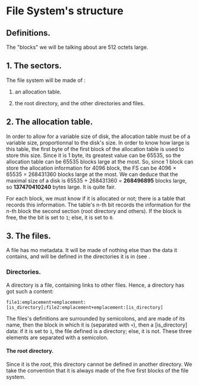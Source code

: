 # File System's structure

## Definitions.

The "blocks" we will be talking about are 512 octets large.

## 1. The sectors.

The file system will be made of :

  1. an allocation table.
  
  2. the root directory, and the other directories and files.

## 2. The allocation table.

In order to allow for a variable size of disk, the allocation table must be of a variable size, proportionnal to the disk's size. In order to know how large is this table, the first byte of the first block of the allocation table is used to store this size. Since it is 1 byte, its greatest value can be 65535, so the allocation table can be 65535 blocks large at the most. So, since 1 block can store the allocation information for 4096 block, the FS can be 4096 × 65535 = 268431360 blocks large at the most. We can deduce that the maximal size of a disk is 65535 + 268431360 = **268496895** blocks large, so **137470410240** bytes large. It is quite fair.

For each block, we must know if it is allocated or not; there is a table that records this information. The table's n-th bit records the information for the n-th block the second section (root directory and others). If the block is free, the the bit is set to `1`; else, it is set to `0`.

## 3. The files.

A file has mo metadata. It will be made of nothing else than the data it contains, and will be defined in the directories it is in (see .

### Directories.

A directory is a file, containing links to other files. Hence, a directory has got such a content:

```file1:emplacement+emplacement:[is_directory];file2:emplacement+emplacement:[is_directory]```

The files's definitions are surrounded by semicolons, and are made of its name, then the block in which it is (separated with `+`), then a \[is_directory] data: if it is set to `1`, the file defined is a directory; else, it is not. These three elements are separated with a semicolon.

#### The root directory.

Since it is the *root*, this directory cannot be defined in another directory. We take the convention that it is always made of the five first blocks of the file system.
